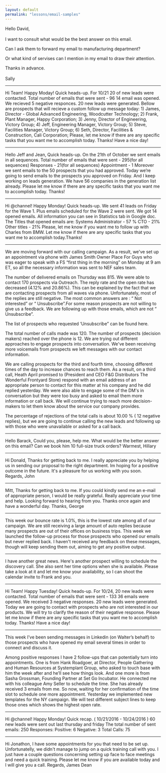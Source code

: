 ```yaml
---
layout: default
permalink: "lessons/email-samples"
---
```

Hello David,<br>  
I want to consult what would be the best answer on this email.

Can I ask them to forward my email to manufacturing department?

Or what kind of servises can I mention in my email to draw their attention. 

Thanks in advance.<br>  
Sally
<hr>
Hi Team! Happy Moday!  
Quick heads-up.  
For  10/21 20 of new leads were contacted. Total number of emails that were sent - 96
14 email was opened.  
We recieved 5 negative responces.  
20 new leads were generated.  
Bellow are prospects that will recieve a custom follow up message today:  
1) James, Director - Global Advanced Engineering, Woodcutter Technology;  
2)  Frank, Plant Manager, Happy Corporation;  
3)  Jenny, Director of Engineering, Victory Group;  
4) Jeff, Engineering Manager, Victory Group;  
5) Steve, Facilities Manager, Victory Group;  
6) Seth, Director, Facilities & Construction, Cali Corporation;  
Please, let me know if there are any specific tasks that you want me to accomplish today. Thanks!  
Have a nice day!
<hr>
Hello Jeff and Jean,  
Quick heads-up.  
On the 21th of October we sent emails in all sequences.  
Total number of emails that were sent - 295(for all sequences)  
Responses - 21(for all sequences)  
Appointment - 1  
Moreover we sent emails to the 50 prospects that you had approved.
Today we’re going to send emails to the prospects you approved on Friday.  
And I keep working on leads generation. We have 56 companies in the generation list already.  
Please let me know if there are any specific tasks that you want me to accomplish today. Thanks!  
<hr>
Hi @channel! Happy Monday!  
Quick heads-up.  
We sent 41 leads on Friday for the Wave 1. Plus emails scheduled for the Wave 2 were sent. We got 14 opened emails. All information you can see in Statistics tab in Google doc.  
The Titles that opened emails are:  
Systems Administrator - 57 %  
CTO - 21%  
Other titles - 21%  
Please, let me know if you want me to follow up with Charles from BMW. Let me know if there are any specific tasks that you want me to accomplish today.Thanks!
<hr>
We are moving forward with our calling campaign. As a result, we've set up an appointment via phone with James Smith Owner Place For Guys who was eager to speak with a FS “first thing in the morning” on Monday at 9 am ET, so all the necessary information was sent to NEF sales team.

The number of delivered emails on Thursday was 815. We were able to contact 170 prospects via Outreach. The reply rate and  the open rate has decreased (4.12% and 20.86%). This can be explained by the fact that we are contacting prospects from all waves via phone. Unfortunately, most of the replies are still negative. The most common answers are : “ Not interested” or “ Unsubscribe”.For some reason prospects are not willing to give us a feedback. We are following up with those emails, which are not “ Unsubscribe”.

The list of prospects who requested ‘Unsubscribe” can be found here.

The total number of calls made was 120. The number of prospects (decision makers) reached over the phone is 12. We are trying out different approaches to engage prospects into conversation. We've been receiving more voicemails from prospects we left messages with our contact information.

We are calling prospects for the third and fourth time, choosing different times of the day to increase chances to reach them. As a result, on a third call, Heath April promised to
(President and CEO F&G Distributors The Wonderful Frontyard Store) respond with an email address of an appropriate person to contact for this matter at his company and he did replied yesterday. We were also able to engage some of the DM's in conversation but they were too busy and asked to email them more information or call back. We will continue trying to reach more decision-makers to let them know about the service our company provides.

The percentage of rejections of the total calls is about 10.00 % ( 12 negative replies), but we are going to continue calling the new leads and following up with those who were unavailable or asked for a call back.
<hr>
Hello Barack,  
Could you, please, help me.  
What would be the better answer on this email?  
Can we book him 10 full-size truck orders?  
Warmest,  
Hillary  
<hr>
Hi Donald,  
Thanks for getting back to me.  
I really appreciate you by helping us in sending our proposal to the right department.  
Im hoping for a positive outcome in the future.  
It's a pleasure for us working with you soon.  
Regards,  
John
<hr>
Mitt,  
Thanks for getting back to me. If you could kindly send me an e-mail of appropriate person, I would be really grateful.  
Really appreciate your time and help. Looking forward to hearing from you.  
Thanks once again and have a wonderful day.  
Thanks,  
George
<hr>
This week our bounce rate is 1.0%, this is the lowest rate among all of our campaign. We are still receiving a large amount of auto replies because many prospects are out of their offices on business trips. This week we launched the follow-up  process for those prospects who opened our emails but never replied back. I haven't received any feedback on these messages, though will keep sending them out, aiming to get any positive output.
<hr>
I have another great news.  
Here's another prospect willing to schedule the discovery call. She also sent her time options when she is available. Please take a look at it and let me know your availability, so I can shoot the calendar invite to Frank and you.
<hr>
Hi Team! Happy Tuesday!  
Quick heads-up.  
For 10/24, 20 new leads were contacted. Total number of emails that were sent - 133  
36 emails were opened.  
We received 3 negative responses.  
20 new leads were generated.  
Today we are going to contact with prospects who are not interested in our products. We will try to clarify the reason of their negative response.  
Please let me know if there are any specific tasks that you want me to accomplish today. Thanks!  
Have a nice day!  
<hr>
This week I’ve been sending messages in Linkedin (on Walter’s behalf) to those prospects who have opened my email several times in order to connect and discuss it.

Among positive responses I have 2 follow-ups that can potentially turn into appointments. One is from Hank Roadgoer, at Director, People Gathering and Human Resources at Systemplant Group, who asked to touch base with him the week after and he’ll see how things look. And one more is from Sasha Grossman, Founding Partner at Set Go Incubator. He connected me with his colleague Amy Seller to schedule the time. She has already received 3 emails from me. So now, waiting for her confirmation of the time slot to schedule one more appointment. Yesterday we implemented new templates for the NY campaign. We will test different subject lines to keep those ones which shows the highest open rate.
<hr>
Hi @channel! Happy Monday!  
Quick recap. ( 10/21/2016 - 10/24/2016 )  
60 new leads were sent out last thursday and friday  
The total number of sent emails: 250  
Responses:  
Positive: 6  
Negative: 3  
Total Calls: 75 
<hr>
Hi Jonathon,    
I have some appointments for you that need to be set up.  
Unfortunatelly, we didn't manage to jump on a quick training call with you. I just have a couple questions concerning setting up face to face meetings and need a quick training.   
Please let me know if you are available today and I will give you a call.    
Regards,
James Dean

